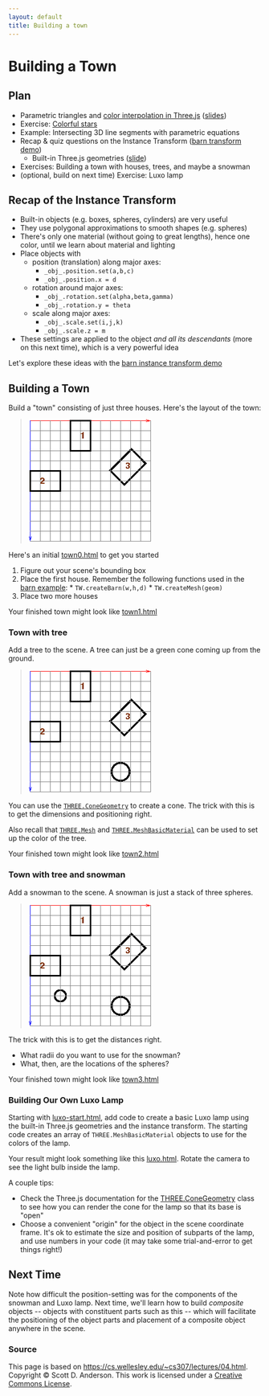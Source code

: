```yaml
---
layout: default
title: Building a town
---
```

# Building a Town

## Plan

  * Parametric triangles and [color interpolation in Three.js](03b-color.html#interp) ([slides](Lecture5.pdf)) 
  * Exercise: [Colorful stars](03b-color.html#stars)
  * Example: Intersecting 3D line segments with parametric equations 
  * Recap & quiz questions on the Instance Transform ([barn transform demo](../demos/BasicModeling/barn-instance-transform-dat.html)) 
    * Built-in Three.js geometries ([slide](Lecture6.pdf))
  * Exercises: Building a town with houses, trees, and maybe a snowman 
  * (optional, build on next time) Exercise: Luxo lamp 

## Recap of the Instance Transform

  * Built-in objects (e.g. boxes, spheres, cylinders) are very useful
  * They use polygonal approximations to smooth shapes (e.g. spheres)
  * There's only one material (without going to great lengths), hence one color, until we learn about material and lighting 
  * Place objects with 
    * position (translation) along major axes: 
      * `_obj_.position.set(a,b,c)`
      * `_obj_.position.x = d`
    * rotation around major axes: 
      * `_obj_.rotation.set(alpha,beta,gamma)`
      * `_obj_.rotation.y = theta`
    * scale along major axes: 
      * `_obj_.scale.set(i,j,k)`
      * `_obj_.scale.z = m`
  * These settings are applied to the object _and all its descendants_ (more on this next time), which is a very powerful idea 

Let's explore these ideas with the [barn instance transform
demo](../demos/BasicModeling/barn-instance-transform-dat.html)

## Building a Town

Build a "town" consisting of just three houses. Here's the layout of the town:

> ![town with three houses around central area](img/town1.png)

Here's an initial [town0.html](04a-exercises/town0.html) to get you started

  1. Figure out your scene's bounding box 
  2. Place the first house. Remember the following functions used in the [barn example](../demos/Early/barn-ex.html): 
    * `TW.createBarn(w,h,d)`
    * `TW.createMesh(geom)`
  3. Place two more houses 

Your finished town might look like [town1.html](04a-exercises/town1.html)

### Town with tree

Add a tree to the scene. A tree can just be a green cone coming up from the
ground.

> ![town with tree](img/town-w-tree.png)

You can use the
[`THREE.ConeGeometry`](https://threejs.org/docs/#api/geometries/ConeGeometry)
to create a cone. The trick with this is to get the dimensions and positioning
right.

Also recall that [`THREE.Mesh`](https://threejs.org/docs/#api/objects/Mesh)
and
[`THREE.MeshBasicMaterial`](https://threejs.org/docs/#api/materials/MeshBasicMaterial)
can be used to set up the color of the tree.

Your finished town might look like [town2.html](04a-exercises/town2.html)

### Town with tree and snowman

Add a snowman to the scene. A snowman is just a stack of three spheres.

> ![town with tree and snowman](img/town-w-tree-n-snowman.png)

The trick with this is to get the distances right.

  * What radii do you want to use for the snowman? 
  * What, then, are the locations of the spheres? 

Your finished town might look like [town3.html](04a-exercises/town3.html)

### Building Our Own Luxo Lamp

Starting with [luxo-start.html](04a-exercises/luxo-start.html), add code to
create a basic Luxo lamp using the built-in Three.js geometries and the
instance transform. The starting code creates an array of
`THREE.MeshBasicMaterial` objects to use for the colors of the lamp.

Your result might look something like this
[luxo.html](04a-exercises/luxo.html). Rotate the camera to see the light bulb
inside the lamp.

A couple tips:

  * Check the Three.js documentation for the [THREE.ConeGeometry](http://threejs.org/docs/#api/geometries/ConeGeometry) class to see how you can render the cone for the lamp so that its base is "open" 
  * Choose a convenient "origin" for the object in the scene coordinate frame. It's ok to estimate the size and position of subparts of the lamp, and use numbers in your code (it may take some trial-and-error to get things right!) 

## Next Time

Note how difficult the position-setting was for the components of the snowman
and Luxo lamp. Next time, we'll learn how to build _composite_ objects  --
objects with constituent parts such as this -- which will facilitate the
positioning of the object parts and placement of a composite object anywhere
in the scene.


### Source

This page is based on <https://cs.wellesley.edu/~cs307/lectures/04.html>. Copyright &copy; Scott D. Anderson. This work is licensed under a [Creative Commons License](http://creativecommons.org/licenses/by-nc-sa/1.0/). 
